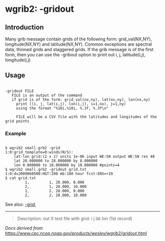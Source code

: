 # wgrib2: -gridout

## Introduction

Many grib message contain grids of the following form: grid_val(NX,NY),
longitude(NX,NY) and latitude(NX,NY). Common exceptions are spectral
data, thinned grids and staggered grids. If the grib message is
of the first form, then you can use the -gribout
option to print out i, j, latitude(i,j), longitude(i,j)

## Usage

```

-gridout FILE
   FILE is an output of the command
   if grid is of the form: grid_val(nx,ny), lat(nx,ny), lon(nx,ny)
     print ((i, j, lat(i,j), lon(i,j), i=1,nx), j=1,ny)
     using the format "%10i,%10i, %.3f, %.3f\n"

     FILE will be a CSV file with the latitudes and longitudes of the grid points

```

### Example

```

$ wgrib2 small.grb2 -grid
1:0:grid_template=0:winds(N/S):
	lat-lon grid:(2 x 2) units 1e-06 input WE:SN output WE:SN res 48
	lat 20.000000 to 28.000000 by 8.000000
	lon 0.000000 to 10.000000 by 10.000000 #points=4
$ wgrib2 small.grb2 -gridout grid.txt
1:0:d=2009060500:HGT:200 mb:180 hour fcst:ENS=+19
$ cat grid.txt
         1,         1, 20.000, 0.000
         2,         1, 20.000, 10.000
         1,         2, 28.000, 0.000
         2,         2, 28.000, 10.000

```

See also:
[-grid](./grid.md),

---

> Description: out X text file with grid: i j lat lon (1st record)

_Docs derived from <https://www.cpc.ncep.noaa.gov/products/wesley/wgrib2/gridout.html>_
